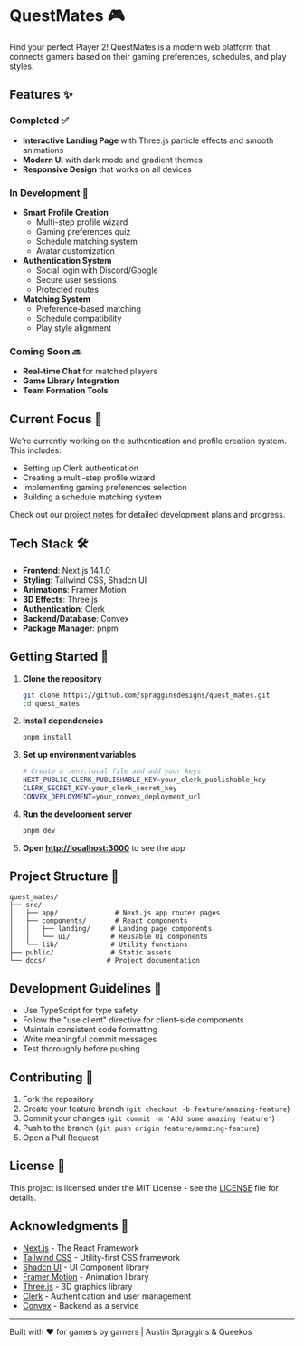 # QuestMates 🎮

Find your perfect Player 2! QuestMates is a modern web platform that connects gamers based on their gaming preferences, schedules, and play styles.

## Features ✨

### Completed ✅

- **Interactive Landing Page** with Three.js particle effects and smooth animations
- **Modern UI** with dark mode and gradient themes
- **Responsive Design** that works on all devices

### In Development 🚧

- **Smart Profile Creation**
  - Multi-step profile wizard
  - Gaming preferences quiz
  - Schedule matching system
  - Avatar customization
- **Authentication System**
  - Social login with Discord/Google
  - Secure user sessions
  - Protected routes
- **Matching System**
  - Preference-based matching
  - Schedule compatibility
  - Play style alignment

### Coming Soon 🔜

- **Real-time Chat** for matched players
- **Game Library Integration**
- **Team Formation Tools**

## Current Focus 🎯

We're currently working on the authentication and profile creation system. This includes:

- Setting up Clerk authentication
- Creating a multi-step profile wizard
- Implementing gaming preferences selection
- Building a schedule matching system

Check out our [project notes](./Docs/questmates_notes.md) for detailed development plans and progress.

## Tech Stack 🛠️

- **Frontend**: Next.js 14.1.0
- **Styling**: Tailwind CSS, Shadcn UI
- **Animations**: Framer Motion
- **3D Effects**: Three.js
- **Authentication**: Clerk
- **Backend/Database**: Convex
- **Package Manager**: pnpm

## Getting Started 🚀

1. **Clone the repository**

   ```bash
   git clone https://github.com/spragginsdesigns/quest_mates.git
   cd quest_mates
   ```

2. **Install dependencies**

   ```bash
   pnpm install
   ```

3. **Set up environment variables**

   ```bash
   # Create a .env.local file and add your keys
   NEXT_PUBLIC_CLERK_PUBLISHABLE_KEY=your_clerk_publishable_key
   CLERK_SECRET_KEY=your_clerk_secret_key
   CONVEX_DEPLOYMENT=your_convex_deployment_url
   ```

4. **Run the development server**

   ```bash
   pnpm dev
   ```

5. **Open [http://localhost:3000](http://localhost:3000)** to see the app

## Project Structure 📁

```
quest_mates/
├── src/
│   ├── app/              # Next.js app router pages
│   ├── components/       # React components
│   │   ├── landing/     # Landing page components
│   │   └── ui/          # Reusable UI components
│   └── lib/             # Utility functions
├── public/              # Static assets
└── docs/               # Project documentation
```

## Development Guidelines 📝

- Use TypeScript for type safety
- Follow the "use client" directive for client-side components
- Maintain consistent code formatting
- Write meaningful commit messages
- Test thoroughly before pushing

## Contributing 🤝

1. Fork the repository
2. Create your feature branch (`git checkout -b feature/amazing-feature`)
3. Commit your changes (`git commit -m 'Add some amazing feature'`)
4. Push to the branch (`git push origin feature/amazing-feature`)
5. Open a Pull Request

## License 📄

This project is licensed under the MIT License - see the [LICENSE](LICENSE) file for details.

## Acknowledgments 🙏

- [Next.js](https://nextjs.org/) - The React Framework
- [Tailwind CSS](https://tailwindcss.com/) - Utility-first CSS framework
- [Shadcn UI](https://ui.shadcn.com/) - UI Component library
- [Framer Motion](https://www.framer.com/motion/) - Animation library
- [Three.js](https://threejs.org/) - 3D graphics library
- [Clerk](https://clerk.dev/) - Authentication and user management
- [Convex](https://www.convex.dev/) - Backend as a service

---

Built with ❤️ for gamers by gamers | Austin Spraggins & Queekos
